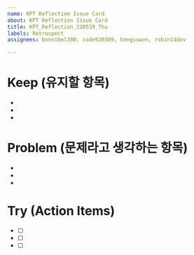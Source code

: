 ```yaml
---
name: KPT Reflection Issue Card
about: KPT Reflection Issue Card
title: KPT_Reflection_220519_Thu
labels: Retrospect
assignees: bonnibel200, code920309, hongsuwon, robin14dev

---
```


# Keep (유지할 항목)
- 
- 
- 
# Problem (문제라고 생각하는 항목)
- 
- 
-  
# Try (Action Items)
 - [ ]
 - [ ]
 - [ ]
